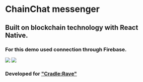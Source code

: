 <h1> ChainChat messenger </h1>
<h2> Built on blockchain technology with React Native. </h2> 
<h3> For this demo used connection through Firebase. </h3>
<img src="https://pp.userapi.com/c841620/v841620337/65ce2/3CJtu_pWMMM.jpg"/>
<img src="https://pp.userapi.com/c840736/v840736672/572f1/cv7WFbpj664.jpg"/>
<h3>Developed for <a href="http://sber-tech.com" target="blank">"Cradle:Rave" </h3></a>


